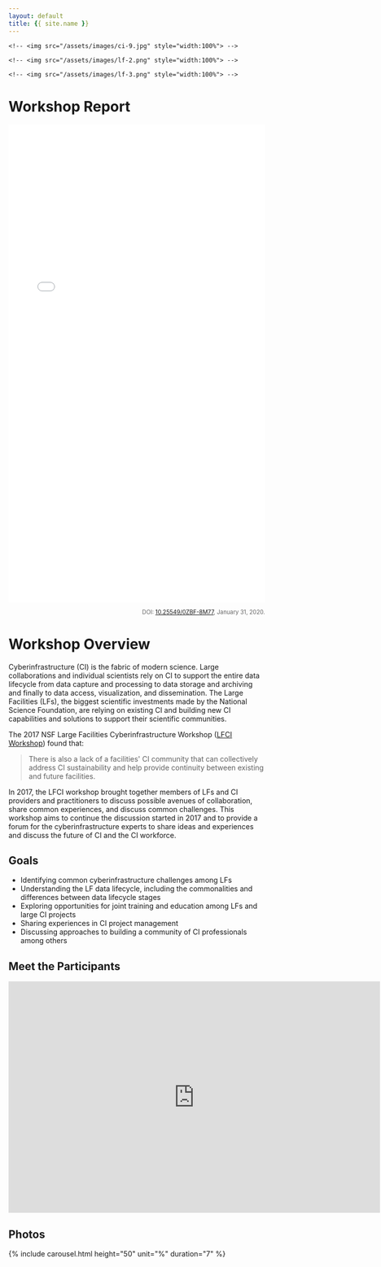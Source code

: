 ```yaml
---
layout: default
title: {{ site.name }}
---
```


<!-- Slideshow container -->
<!-- <div class="slideshow-container"> -->

  <!-- Full-width images with number and caption text -->
  <!-- <div class="mySlides fade"> -->
    <!-- <img src="/assets/images/ci-9.jpg" style="width:100%"> -->
  <!-- </div> -->

  <!-- <div class="mySlides fade"> -->
    <!-- <img src="/assets/images/lf-2.png" style="width:100%"> -->
  <!-- </div> -->

  <!-- <div class="mySlides fade"> -->
    <!-- <img src="/assets/images/lf-3.png" style="width:100%"> -->
  <!-- </div> -->

  <!-- Next and previous buttons -->
  <!--a class="prev" onclick="plusSlides(-1)">&#10094;</a-->
  <!--a class="next" onclick="plusSlides(1)">&#10095;</a-->
<!-- </div> -->

<!-- The dots/circles -->
<!-- <div style="text-align:center"> -->
  <!-- <span class="dot" onclick="currentSlide(1)"></span> -->
  <!-- <span class="dot" onclick="currentSlide(2)"></span> -->
  <!-- <span class="dot" onclick="currentSlide(3)"></span> -->
<!-- </div> -->

# Workshop Report

<embed src="2019_nsf_lf_ci_report.pdf" width="100%" height="940" />
<div style="text-align: right; color: #666; font-size: 0.8em">
  <p>DOI: <a href="https://dx.doi.org/10.25549/0ZBF-8M77" target="_blank">10.25549/0ZBF-8M77</a>, January 31, 2020.</p>
</div>

# Workshop Overview

Cyberinfrastructure (CI) is the fabric of modern science. Large collaborations and
individual scientists rely on CI to support the entire data lifecycle from data
capture and processing to data storage and archiving and finally to data access,
visualization, and dissemination. The Large Facilities (LFs), the biggest scientific
investments made by the National Science Foundation, are relying on existing CI and
building new CI capabilities and solutions to support their scientific communities.

The 2017 NSF Large Facilities Cyberinfrastructure Workshop
([LFCI Workshop](/2017.html)) found that:
> There is also a lack of a facilities' CI community that can collectively address
> CI sustainability and help provide continuity between existing and future facilities.

In 2017, the LFCI workshop brought together members of LFs and CI providers and
practitioners to discuss possible avenues of collaboration, share common experiences,
and discuss common challenges. This workshop aims to continue the discussion started
in 2017 and to provide a forum for the cyberinfrastructure experts to share ideas
and experiences and discuss the future of CI and the CI workforce.

## Goals

- Identifying common cyberinfrastructure challenges among LFs
- Understanding the LF data lifecycle, including the commonalities and differences between data lifecycle stages
- Exploring opportunities for joint training and education among LFs and large CI projects
- Sharing experiences in CI project management
- Discussing approaches to building a community of CI professionals among others

<!--div style="width: 100%; text-align: center; padding: 2em">
    <div class="ui left labeled button" tabindex="0">
      <a href="assets/reports/facilitiesci-workshop-report-11-17.pdf" class="ui blue label" target="_blank">
        Report from the 2017 NSF Large Facilities Cyberinfrastructure Workshop
      </a>
      <div class="ui basic blue icon button">
        <i class="fas fa-download"></i>
      </div>
    </div>
</div-->

## Meet the Participants

<iframe src="https://docs.google.com/presentation/d/e/2PACX-1vThCEmE232na8xmRpifsNbdMFNhbWvn7x0RSs71Cl-rXavtNDrx6c8NB6wAm-hM7zUyWEjQ5_9fT0dK/embed?start=true&loop=true&delayms=8000" frameborder="0" width="730" height="455" allowfullscreen="true" mozallowfullscreen="true" webkitallowfullscreen="true"></iframe>

## Photos
{% include carousel.html height="50" unit="%" duration="7" %}


<script type="text/javascript">
var slideIndex = 0;
showSlides();

// Next/previous controls
function plusSlides(n) {
  showSlides(slideIndex += n);
}

// Thumbnail image controls
function currentSlide(n) {
  showSlides(slideIndex = n);
}

function showSlides() {
    var i;
    var slides = document.getElementsByClassName("mySlides");
    for (i = 0; i < slides.length; i++) {
        slides[i].style.display = "none";
    }
    slideIndex++;
    if (slideIndex > slides.length) {slideIndex = 1}
    slides[slideIndex-1].style.display = "block";
    setTimeout(showSlides, 5000);
}
</script>
